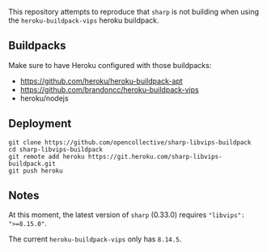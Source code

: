 This repository attempts to reproduce that `sharp` is not building when using the `heroku-buildpack-vips` heroku buildpack.

## Buildpacks

Make sure to have Heroku configured with those buildpacks:

- https://github.com/heroku/heroku-buildpack-apt
- https://github.com/brandoncc/heroku-buildpack-vips
- heroku/nodejs

## Deployment

```
git clone https://github.com/opencollective/sharp-libvips-buildpack
cd sharp-libvips-buildpack
git remote add heroku https://git.heroku.com/sharp-libvips-buildpack.git
git push heroku
```

## Notes

At this moment, the latest version of `sharp` (0.33.0) requires `"libvips": ">=8.15.0"`.

The current `heroku-buildpack-vips` only has `8.14.5`.
